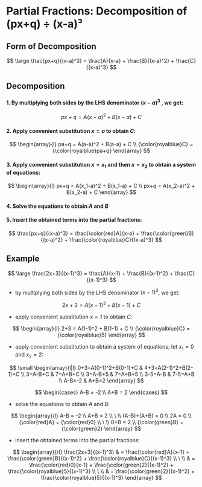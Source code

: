 # Partial Fractions: Decomposition of (px+q) ÷ (x-a)³

## Form of Decomposition

$$
\large
\frac{px+q}{(x-a)^3} = \frac{A}{x-a} + \frac{B}{(x-a)^2} + \frac{C}{(x-a)^3}
$$

## Decomposition

#### 1. By multiplying both sides by the LHS denominator $(x-a)^3$ , we get:

$$
px+q = A(x-a)^2 + B(x-a) + C
$$

#### 2. Apply convenient substitution $x=a$ to obtain $C$:

$$
\begin{array}{l}
pa+q = A(a-a)^2 + B(a-a) + C
\\
{\color{royalblue}C} = {\color{royalblue}pa+q}
\end{array}
$$

#### 3. Apply convenient substitution $x=x_1$ and then $x=x_2$ to obtain a system of equations:

$$
\begin{array}{l}
px+q = A(x_1-a)^2 + B(x_1-a) + C
\\
px+q = A(x_2-a)^2 + B(x_2-a) + C
\end{array}
$$

#### 4. Solve the equations to obtain $A$ and $B$

#### 5. Insert the obtained terms into the partial fractions:

$$
\frac{px+q}{(x-a)^3} = \frac{\color{red}A}{x-a} + \frac{\color{green}B}{(x-a)^2} + \frac{\color{royalblue}C}{(x-a)^3}
$$

## Example

$$
\large
\frac{2x+3}{(x-1)^3} = \frac{A}{x-1} + \frac{B}{(x-1)^2} + \frac{C}{(x-1)^3}
$$

- by multiplying both sides by the LHS denominator $(x-1)^3$, we get:

$$
2x+3 = A(x-1)^2 + B(x-1) + C
$$

- apply convenient substitution $x=1$ to obtain $C$:

$$
\begin{array}{l}
2+3 = A(1-1)^2 + B(1-1) + C
\\
{\color{royalblue}C} = {\color{royalblue}5}
\end{array}
$$

- apply convenient substitution to obtain a system of equations; let $x_1=0$ and $x_2=2$:

$$
\small
\begin{array}{l|l}
0+3=A(0-1)^2+B(0-1)+C & 4+3=A(2-1)^2+B(2-1)+C
\\
3=A-B+C & 7=A+B+C
\\
3=A-B+5 & 7=A+B+5
\\
3-5=A-B & 7-5=A+B
\\
A-B=-2 & A+B=2
\end{array}
$$

$$
\begin{cases}
A-B = -2
\\
A+B = 2
\end{cases}
$$

- solve the equations to obtain $A$ and $B$:

$$
\begin{array}{l}
A-B = -2
\\
A+B = 2
\\
\ 
\\
(A-B)+(A+B) = 0
\\
2A = 0
\\
{\color{red}A} = {\color{red}0}
\\
\ 
\\
0+B = 2
\\
{\color{green}B} = {\color{green}2}
\end{array}
$$

- insert the obtained terms into the partial fractions:

$$
\begin{array}{rl}
\frac{2x+3}{(x-1)^3} & = \frac{\color{red}A}{x-1} + \frac{\color{green}B}{(x-1)^2} + \frac{\color{royalblue}C}{(x-1)^3}
\\
\ 
\\
& = \frac{\color{red}0}{x-1} + \frac{\color{green}2}{(x-1)^2} + \frac{\color{royalblue}5}{(x-1)^3}
\\
\ 
\\
& = \frac{\color{green}2}{(x-1)^2} + \frac{\color{royalblue}5}{(x-1)^3}
\end{array}
$$

